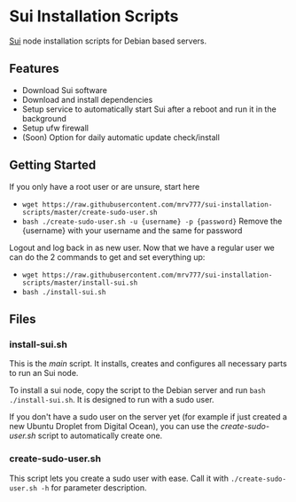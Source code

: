 # Sui Installation Scripts

[Sui](http://sui.io/) node installation scripts for Debian based servers.

## Features

- Download Sui software
- Download and install dependencies
- Setup service to automatically start Sui after a reboot and run it in the background
- Setup ufw firewall
- (Soon) Option for daily automatic update check/install

## Getting Started

If you only have a root user or are unsure, start here

- `wget https://raw.githubusercontent.com/mrv777/sui-installation-scripts/master/create-sudo-user.sh`
- `bash ./create-sudo-user.sh -u {username} -p {password}`
  Remove the {username} with your username and the same for password

Logout and log back in as new user.
Now that we have a regular user we can do the 2 commands to get and set everything up:

- `wget https://raw.githubusercontent.com/mrv777/sui-installation-scripts/master/install-sui.sh`
- `bash ./install-sui.sh`

## Files

### install-sui.sh

This is the _main_ script. It installs, creates and configures all necessary parts to run an Sui node.

To install a sui node, copy the script to the Debian server and run `bash ./install-sui.sh`. It is designed to run with a sudo user.

If you don't have a sudo user on the server yet (for example if just created a new Ubuntu Droplet from Digital Ocean), you can use the _create-sudo-user.sh_ script to automatically create one.

### create-sudo-user.sh

This script lets you create a sudo user with ease. Call it with `./create-sudo-user.sh -h` for parameter description.
